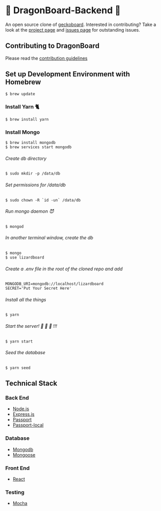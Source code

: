 # 🐉 DragonBoard-Backend 🐲

An open source clone of [geckoboard](https://www.geckoboard.com/). Interested in contributing? Take a look at the [project page](https://github.com/GuildCrafts/lizardboard/projects) and [issues page](https://github.com/GuildCrafts/lizardboard/issues) for outstanding issues.

## Contributing to DragonBoard

Please read the [contribution guidelines](https://github.com/GuildCrafts/lizardboard/blob/master/CONTRIBUTING.md)

## Set up Development Environment with Homebrew
```
$ brew update
```

### Install Yarn 🐈
```
$ brew install yarn
```
### Install Mongo
```
$ brew install mongodb
$ brew services start mongodb
```

###### Create db directory
```
$ sudo mkdir -p /data/db
```
###### Set permissions for /data/db
```
$ sudo chown -R `id -un` /data/db
```
###### Run mongo daemon 😈
```
$ mongod
```
###### In another terminal window, create the db
```
$ mongo
$ use lizardboard
```
###### Create a .env file in the root of the cloned repo and add
```
MONGODB_URI=mongodb://localhost/lizardboard
SECRET='Put Your Secret Here'
```
###### Install all the things
```
$ yarn
```
###### Start the server! 🎉 🎉 🎉 !!!
```
$ yarn start
```
###### Seed the database
```
$ yarn seed
```
## Technical Stack

### Back End
- [Node.js](https://nodejs.org/en/)
- [Express.js](http://expressjs.com/)
- [Passport](http://passportjs.org/docs)
- [Passport-local](https://www.npmjs.com/package/passport-local)

### Database
- [Mongodb](https://docs.mongodb.com/)
- [Mongoose](http://mongoosejs.com/docs/guide.html)

### Front End
- [React](https://facebook.github.io/react/)

### Testing
- [Mocha](https://mochajs.org/)
